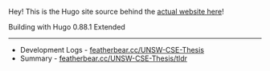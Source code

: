 Hey! This is the Hugo site source behind the [actual website here](https://featherbear.cc/UNSW-CSE-Thesis/)!

Building with Hugo 0.88.1 Extended

---

* Development Logs - [featherbear.cc/UNSW-CSE-Thesis](https://featherbear.cc/UNSW-CSE-Thesis)
* Summary - [featherbear.cc/UNSW-CSE-Thesis/tldr](https://featherbear.cc/UNSW-CSE-Thesis/tldr)
